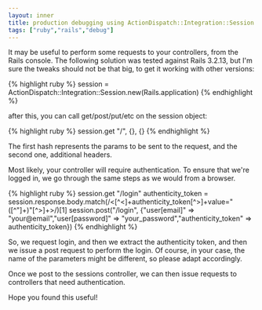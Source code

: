 ```yaml
---
layout: inner
title: production debugging using ActionDispatch::Integration::Session from the command-line
tags: ["ruby","rails","debug"]
---
```


It may be useful to perform some requests to your controllers, from the Rails console. 
The following solution was tested against Rails 3.2.13, but I'm sure the tweaks should not be
that big, to get it working with other versions:

{% highlight ruby %}
session = ActionDispatch::Integration::Session.new(Rails.application)
{% endhighlight %}

after this, you can call get/post/put/etc on the session object:

{% highlight ruby %}
session.get "/", {}, {}
{% endhighlight %}

The first hash represents the params to be sent to the request, and the second one, additional headers.

Most likely, your controller will require authentication. To ensure that we're logged in, we go 
through the same steps as we would from a browser. 

{% highlight ruby %}
session.get "/login"
authenticity_token = session.response.body.match(/<[^<]+authenticity_token[^>]+value="([^"]+)"[^>]+>/)[1]
session.post("/login", {"user[email]" => "your@email","user[password]" => "your_password","authenticity_token" => authenticity_token})
{% endhighlight %}

So, we request login, and then we extract the authenticity token, and then we issue a post request to perform the login.
Of course, in your case, the name of the parameters might be different, so please adapt accordingly.

Once we post to the sessions controller, we can then issue requests to controllers that need authentication.

Hope you found this useful!

